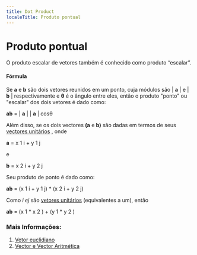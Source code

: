 ```yaml
---
title: Dot Product
localeTitle: Produto pontual
---
```

# Produto pontual

O produto escalar de vetores também é conhecido como produto “escalar”.

#### Fórmula

Se **a** e **b** são dois vetores reunidos em um ponto, cuja módulos são | **a** | e | **b** | respectivamente e **θ** é o ângulo entre eles, então o produto "ponto" ou "escalar" dos dois vetores é dado como:

**ab** = | **a** | | **a** | cosθ

Além disso, se os dois vectores **(a** e **b)** são dadas em termos de seus [vectores unitários](https://en.wikipedia.org/wiki/Unit_vector) , onde

**a** = x 1 i + y 1 j

e

**b** = x 2 i + y 2 j

Seu produto de ponto é dado como:

**ab** = (x 1 i + y 1 j) \* (x 2 i + y 2 j)

Como _i_ _ej_ são [vetores unitários](https://en.wikipedia.org/wiki/Unit_vector) (equivalentes a um), então

**ab** = (x 1 \* x 2 ) + (y 1 \* y 2 )

### Mais Informações:

1.  [Vetor euclidiano](https://en.wikipedia.org/wiki/Euclidean_vector)
2.  [Vector e Vector Aritmética](http://spiff.rit.edu/classes/phys311.old/lectures/vector/vector.html)